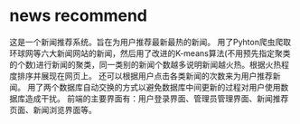 # news recommend

这是一个新闻推荐系统。旨在为用户推荐最新最热的新闻。
用了Pyhton爬虫爬取环球网等六大新闻网站的新闻，然后用了改进的K-means算法(不用预先指定聚类的个数)进行新闻的聚类，同一类别的新闻个数越多说明新闻越火热。根据火热程度排序并展现在网页上。
还可以根据用户点击各类新闻的次数来为用户推荐新闻。
用了两个数据库自动交换的方式以避免数据库中间更新的过程对用户使用数据库造成干扰。
前端的主要界面有：用户登录界面、管理员管理界面、新闻推荐页面、新闻浏览界面等。